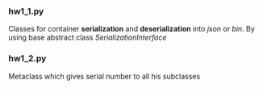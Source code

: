 ### hw1_1.py

Classes for container **serialization** and __deserialization__ into _json_ or _bin_.
By using base abstract class _SerializationInterface_

### hw1_2.py

Metaclass which gives serial number to all his subclasses
